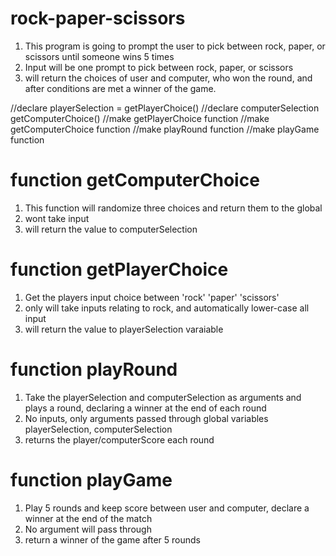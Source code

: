 # rock-paper-scissors

1. This program is going to prompt the user to pick between rock, paper, or scissors until someone wins 5 times  
2. Input will be one prompt to pick between rock, paper, or scissors
3. will return the choices of user and computer, who won the round, and after conditions are met a winner of the game.

//declare playerSelection = getPlayerChoice() 
//declare computerSelection getComputerChoice()
//make getPlayerChoice function
//make getComputerChoice function 
//make playRound function 
//make playGame function 

# function getComputerChoice 

1. This function will randomize three choices and return them to the global 
2. wont take input
3. will return the value to computerSelection

# function getPlayerChoice
1. Get the players input choice between 'rock' 'paper' 'scissors'
2. only will take inputs relating to rock, and automatically lower-case all input
3. will return the value to playerSelection varaiable 

# function playRound
1. Take the playerSelection and computerSelection as arguments and plays a round, declaring a winner at the end of each round
2. No inputs, only arguments passed through global variables playerSelection, computerSelection
3. returns the player/computerScore each round 

# function playGame
1. Play 5 rounds and keep score between user and computer, declare a winner at the end of the match 
2. No argument will pass through
3. return a winner of the game after 5 rounds
